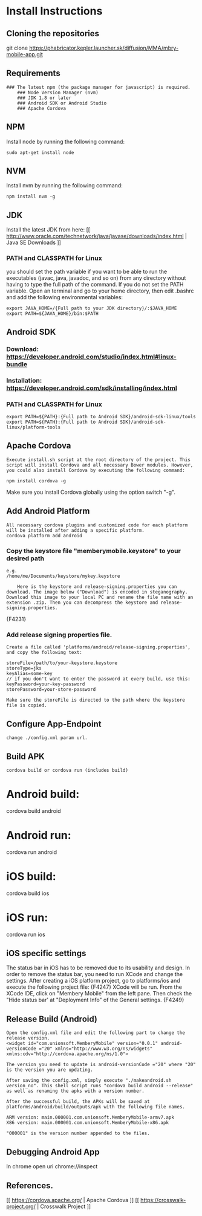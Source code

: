 # Install Instructions

## Cloning the repositories
git clone https://phabricator.kepler.launcher.sk/diffusion/MMA/mbry-mobile-app.git

## Requirements
	### The latest npm (the package manager for javascript) is required.
        ### Node Version Manager (nvm)
        ### JDK 1.8 or later
        ### Android SDK or Android Studio
        ### Apache Cordova

## NPM
Install node by running the following command:

```
sudo apt-get install node
```

## NVM
Install nvm by running the following command:

```
npm install nvm -g
```

## JDK
Install the latest JDK from here: [[ http://www.oracle.com/technetwork/java/javase/downloads/index.html | Java SE Downloads ]]
 ### PATH and CLASSPATH for Linux

 you should set the path variable if you want to be able to run the executables (javac, java, javadoc, and so on) from any directory without having to type the full path of the command. If you do not set the PATH variable. Open an terminal and go to your home directory, then edit .bashrc and add the following environmental variables:

```
export JAVA_HOME=/{Full path to your JDK directory}/:$JAVA_HOME
export PATH=${JAVA_HOME}/bin:$PATH
```
## Android SDK
 ### Download: https://developer.android.com/studio/index.html#linux-bundle
 ### Installation: https://developer.android.com/sdk/installing/index.html
 ### PATH and CLASSPATH for Linux

```
export PATH=${PATH}:{Full path to Android SDK}/android-sdk-linux/tools
export PATH=${PATH}:{Full path to Android SDK}/android-sdk-linux/platform-tools
```

## Apache Cordova
	Execute install.sh script at the root directory of the project. This script will install Cordova and all necessary Bower modules. However, you could also install Cordova by executing the following command:

```
npm install cordova -g
```

Make sure you install Cordova globally using the option switch "-g".

## Add Android Platform
	All necessary cordova plugins and customized code for each platform will be installed after adding a specific platform.
	cordova platform add android
### Copy the keystore file "memberymobile.keystore" to your desired path

	e.g.
	/home/me/Documents/keystore/mykey.keystore

        Here is the keystore and release-signing.properties you can download. The image below ("Download") is encoded in steganography.  Download this image to your local PC and rename the file name with an extension .zip. Then you can decompress the keystore and release-signing.properties.

{F4231}

### Add release signing properties file.
	Create a file called 'platforms/android/release-signing.properties', and copy the following text:

	storeFile=/path/to/your-keystore.keystore
	storeType=jks
	keyAlias=some-key
	// if you don't want to enter the password at every build, use this:
	keyPassword=your-key-password
	storePassword=your-store-password

	Make sure the storeFile is directed to the path where the keystore file is copied.

## Configure App-Endpoint
	change ./config.xml param url.
## Build APK
	cordova build or cordova run (includes build)
 

  

  # Android build:
   cordova build android
  #  Android run:
   cordova run android
  #  iOS build:
   cordova build ios
  # iOS run:
   cordova run ios

## iOS specific settings
The status bar in iOS has to be removed due to its usability and design. In order to remove the status bar, you need to run XCode and change the settings.
After creating a iOS platform project, go to platforms/ios and execute the following project file:
{F4247}
XCode will be run.  From the XCode IDE, click on "Membery Mobile" from the left pane. Then check the "Hide status bar' at "Deployment Info" of the General settings.
{F4249}

## Release Build (Android)
	Open the config.xml file and edit the following part to change the release version.
	<widget id="com.unionsoft.MemberyMobile" version="0.0.1" android-versionCode ="20" xmlns="http://www.w3.org/ns/widgets" xmlns:cdv="http://cordova.apache.org/ns/1.0">

	The version you need to update is android-versionCode ="20" where "20" is the version you are updating.

	After saving the config.xml, simply execute "./makeandroid.sh version_no". This shell script runs "cordova build android --release" as well as renaming the apks with a version number.

	After the successful build, the APKs will be saved at platforms/android/build/outputs/apk with the following file names.

	ARM version: main.000001.com.unionsoft.MemberyMobile-armv7.apk
	X86 version: main.000001.com.unionsoft.MemberyMobile-x86.apk

	"000001" is the version number appended to the files.

## Debugging Android App
In chrome open uri
	chrome://inspect

## References.
[[ https://cordova.apache.org/ | Apache Cordova ]]
[[ https://crosswalk-project.org/ | Crosswalk Project ]]
	